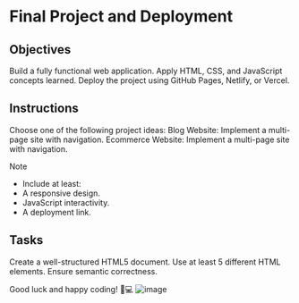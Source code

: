# Final Project and Deployment

## Objectives
Build a fully functional web application.
Apply HTML, CSS, and JavaScript concepts learned.
Deploy the project using GitHub Pages, Netlify, or Vercel.

## Instructions
Choose one of the following project ideas:
Blog Website: Implement a multi-page site with navigation.
Ecommerce Website: Implement a multi-page site with navigation.

>[!NOTE]
> - Include at least:
> - A responsive design.
> - JavaScript interactivity.
> - A deployment link.

## Tasks

Create a well-structured HTML5 document.
Use at least 5 different HTML elements.
Ensure semantic correctness.

Good luck and happy coding! 🚀💻
![image](https://github.com/user-attachments/assets/63622323-cfac-4188-af13-69d4b7c3cca5)
